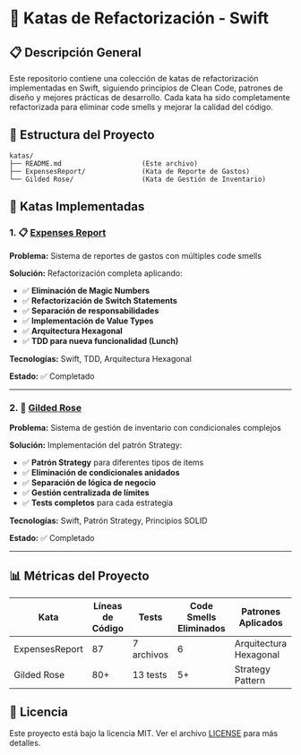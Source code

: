 # 🚀 Katas de Refactorización - Swift

## 📋 Descripción General

Este repositorio contiene una colección de katas de refactorización implementadas en Swift, siguiendo principios de Clean Code, patrones de diseño y mejores prácticas de desarrollo. Cada kata ha sido completamente refactorizada para eliminar code smells y mejorar la calidad del código.

## 📁 Estructura del Proyecto

```
katas/
├── README.md                    (Este archivo)
├── ExpensesReport/              (Kata de Reporte de Gastos)
└── Gilded Rose/                 (Kata de Gestión de Inventario)
```

## 🎪 Katas Implementadas

### 1. 📋 [Expenses Report](ExpensesReport/README.md)

**Problema:** Sistema de reportes de gastos con múltiples code smells

**Solución:** Refactorización completa aplicando:

- ✅ **Eliminación de Magic Numbers**
- ✅ **Refactorización de Switch Statements**
- ✅ **Separación de responsabilidades**
- ✅ **Implementación de Value Types**
- ✅ **Arquitectura Hexagonal**
- ✅ **TDD para nueva funcionalidad (Lunch)**

**Tecnologías:** Swift, TDD, Arquitectura Hexagonal

**Estado:** ✅ Completado

---

### 2. 🏰 [Gilded Rose](Gilded%20Rose/README.md)

**Problema:** Sistema de gestión de inventario con condicionales complejos

**Solución:** Implementación del patrón Strategy:

- ✅ **Patrón Strategy** para diferentes tipos de items
- ✅ **Eliminación de condicionales anidados**
- ✅ **Separación de lógica de negocio**
- ✅ **Gestión centralizada de límites**
- ✅ **Tests completos** para cada estrategia

**Tecnologías:** Swift, Patrón Strategy, Principios SOLID

**Estado:** ✅ Completado

---

## 📊 Métricas del Proyecto

| Kata           | Líneas de Código | Tests      | Code Smells Eliminados | Patrones Aplicados     |
| -------------- | ---------------- | ---------- | ---------------------- | ---------------------- |
| ExpensesReport | 87               | 7 archivos | 6                      | Arquitectura Hexagonal |
| Gilded Rose    | 80+              | 13 tests   | 5+                     | Strategy Pattern       |

## 📝 Licencia

Este proyecto está bajo la licencia MIT. Ver el archivo [LICENSE](LICENSE) para más detalles.
